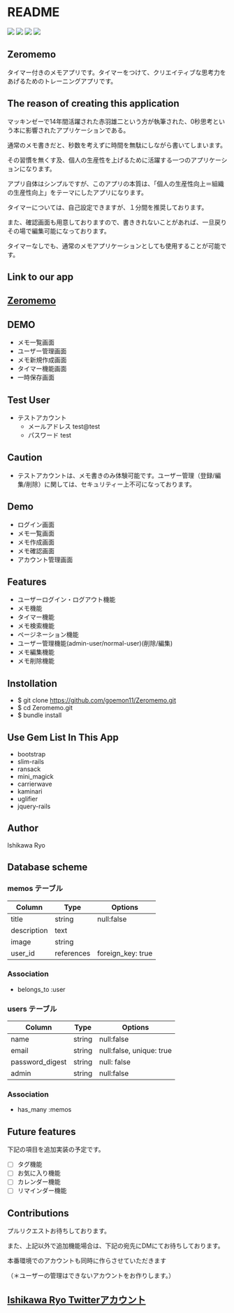 # README
<img src="https://img.shields.io/badge/ruby-2.6.5-green.svg?longCache=true"> <img src="https://img.shields.io/badge/-heroku-yellow.svg?longCache=true"> <img src="https://img.shields.io/badge/PostgreSQL-12.3-orange.svg?longCache=true"> <img src="https://img.shields.io/badge/-jquery-blue.svg?longCache=true">

## Zeromemo
タイマー付きのメモアプリです。タイマーをつけて、クリエイティブな思考力をあげるためのトレーニングアプリです。

## The reason of creating this application
マッキンゼーで14年間活躍された赤羽雄二という方が執筆された、0秒思考という本に影響されたアプリケーションである。

通常のメモ書きだと、秒数を考えずに時間を無駄にしながら書いてしまいます。

その習慣を無くす及、個人の生産性を上げるために活躍する一つのアプリケーションになります。

アプリ自体はシンプルですが、このアプリの本質は、「個人の生産性向上＝組織の生産性向上」をテーマにしたアプリになります。

タイマーについては、自己設定できますが、１分間を推奨しております。

また、確認画面も用意しておりますので、書ききれないことがあれば、一旦戻りその場で編集可能になっております。

タイマーなしでも、通常のメモアプリケーションとしても使用することが可能です。

## Link to our app
## [Zeromemo](https://zero-memo.herokuapp.com)

## DEMO
- メモ一覧画面
- ユーザー管理画面
- メモ新規作成画面
- タイマー機能画面
- 一時保存画面


## Test User
* テストアカウント
  * メールアドレス test@test
  * パスワード test

## Caution
- テストアカウントは、メモ書きのみ体験可能です。ユーザー管理（登録/編集/削除）に関しては、セキュリティー上不可になっております。

## Demo
- ログイン画面
- メモ一覧画面
- メモ作成画面
- メモ確認画面
- アカウント管理画面


## Features
- ユーザーログイン・ログアウト機能
- メモ機能
- タイマー機能
- メモ検索機能
- ページネーション機能
- ユーザー管理機能(admin-user/normal-user)(削除/編集)
- メモ編集機能
- メモ削除機能

## Instollation
- $ git clone https://github.com/goemon11/Zeromemo.git
- $ cd Zeromemo.git
- $ bundle install

## Use Gem List In This App
- bootstrap
- slim-rails
- ransack
- mini_magick
- carrierwave
- kaminari
- uglifier
- jquery-rails

## Author
Ishikawa Ryo


## Database scheme

### memos テーブル
|Column|Type|Options|
|------|----|-------|
|title|string|null:false|
|description|text|
|image|string|
|user_id|references|foreign_key: true|

### Association
- belongs_to :user


### users テーブル
|Column|Type|Options|
|------|----|-------|
|name|string|null:false|
|email|string|null:false, unique: true|
|password_digest|string|null: false|
|admin|string|null:false|

### Association
- has_many :memos

## Future features
下記の項目を追加実装の予定です。
- [ ] タグ機能
- [ ] お気に入り機能
- [ ] カレンダー機能
- [ ] リマインダー機能

## Contributions
プルリクエストお待ちしております。

また、上記以外で追加機能場合は、下記の宛先にDMにてお待ちしております。

本番環境でのアカウントも同時に作らさせていただきます

（＊ユーザーの管理はできないアカウントをお作りします。）

## [Ishikawa Ryo Twitterアカウント](https://twitter.com/HJsliGSXnmRp6tU)

